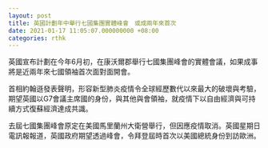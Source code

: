 ```yaml
---
layout: post
title: 英國計劃年中舉行七國集團實體峰會　或成兩年來首次
date: 2021-01-17 11:05:07.000000000 +08:00
categories: rthk
---
```


英國宣布計劃在今年6月初，在康沃爾郡舉行七國集團峰會的實體會議，如果成事將是近兩年來七國領袖首次面對面開會。

首相約翰遜發表聲明，形容新型肺炎疫情令全球經歷數代以來最大的破壞與考驗，期望英國以G7會議主席國的身份，與其他與會領袖，就疫情下以自由經濟與可持續方式復蘇經濟達成共識。

去屆七國集團峰會原定在美國馬里蘭州大衛營舉行，但因應疫情取消。英國星期日電訊報報道，英國政府期望透過峰會，令拜登屆時首次以美國總統身份到訪歐洲。
